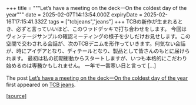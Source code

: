 +++
title = """Let’s have a meeting on the deckーOn the coldest day of the year"""
date = 2025-02-07T14:13:54.000Z
expiryDate = 2025-02-16T17:15:41.332Z
tags = ["tcbjeans","jeans"]
+++
TCBの新作が生まれるとき、必ずと言っていいほど、このウッドデッキで打ち合わせをします。 今回はヴィンテージサンプルの確認ミーティングの様子を少しだけお見せします。この空間で交わされる会話が、次のTCBデニムを形作っていきます。何気ない会話が、時にアイデアとなり、ディテールとなり、製品として皆さんのもとに届けられます。 最初は私の初期衝動からスタートしますが、いつも本格的にこだわり始めるのは専務かもしれません。 一年で一番寒い日と言って \[…\]

The post [Let’s have a meeting on the deckーOn the coldest day of the year](http://tcbjeans.com/2025/02/07/51107) first appeared on [TCB jeans](http://tcbjeans.com).

[[source]](http://tcbjeans.com/2025/02/07/51107)
